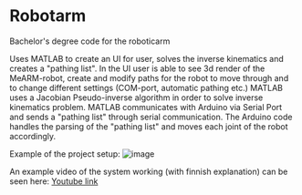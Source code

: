 # Robotarm
Bachelor's degree code for the roboticarm

Uses MATLAB to create an UI for user, solves the inverse kinematics and creates a "pathing list".
In the UI user is able to see 3d render of the MeARM-robot, create and modify paths for the robot to move through and to change different settings (COM-port, automatic pathing etc.)
MATLAB uses a Jacobian Pseudo-inverse algorithm in order to solve inverse kinematics problem.
MATLAB communicates with Arduino via Serial Port and sends a "pathing list" through serial communication.
The Arduino code handles the parsing of the "pathing list" and moves each joint of the robot accordingly.

Example of the project setup:
![image](https://github.com/Fazsu/Robotarm/assets/89864966/07df2a2b-c992-45c6-80bf-254f0a2a5df0)

An example video of the system working (with finnish explanation) can be seen here: 
[Youtube link](https://www.youtube.com/watch?v=jDWK1_aLBoo)
